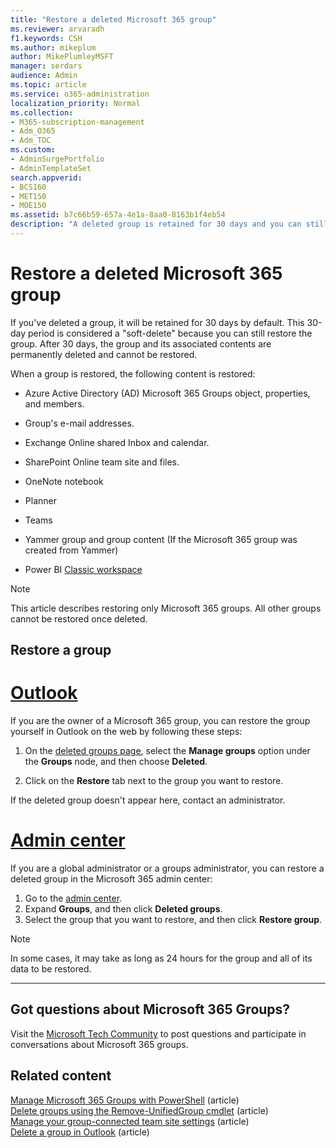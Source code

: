 ```yaml
---
title: "Restore a deleted Microsoft 365 group"
ms.reviewer: arvaradh
f1.keywords: CSH
ms.author: mikeplum
author: MikePlumleyMSFT
manager: serdars
audience: Admin
ms.topic: article
ms.service: o365-administration
localization_priority: Normal
ms.collection: 
- M365-subscription-management 
- Adm_O365
- Adm_TOC
ms.custom: 
- AdminSurgePortfolio
- AdminTemplateSet
search.appverid:
- BCS160
- MET150
- MOE150
ms.assetid: b7c66b59-657a-4e1a-8aa0-8163b1f4eb54
description: "A deleted group is retained for 30 days and you can still restore the group. After 30 days, the group and its content is permanently deleted."
---
```


# Restore a deleted Microsoft 365 group

If you've deleted a group, it will be retained for 30 days by default. This 30-day period is considered a "soft-delete" because you can still restore the group. After 30 days, the group and its associated contents are permanently deleted and cannot be restored.

When a group is restored, the following content is restored:
  
- Azure Active Directory (AD) Microsoft 365 Groups object, properties, and members.
    
- Group's e-mail addresses.
    
- Exchange Online shared Inbox and calendar.
    
- SharePoint Online team site and files.
    
- OneNote notebook
    
- Planner
    
- Teams

- Yammer group and group content (If the Microsoft 365 group was created from Yammer)

- Power BI [Classic workspace](/power-bi/collaborate-share/service-create-workspaces)

> [!NOTE]
> This article describes restoring only Microsoft 365 groups. All other groups cannot be restored once deleted.

## Restore a group

# [Outlook](#tab/outlook)

If you are the owner of a Microsoft 365 group, you can restore the group yourself in Outlook on the web by following these steps:

1. On the [deleted groups page](https://outlook.office.com/people/group/deleted), select the **Manage groups** option under the **Groups** node, and then choose **Deleted**.

2. Click on the **Restore** tab next to the group you want to restore.

If the deleted group doesn't appear here, contact an administrator.

# [Admin center](#tab/admin-center)

If you are a global administrator or a groups administrator, you can restore a deleted group in the Microsoft 365 admin center:

1. Go to the [admin center](https://admin.microsoft.com).
2. Expand **Groups**, and then click **Deleted groups**.
3. Select the group that you want to restore, and then click **Restore group**.

> [!NOTE]
> In some cases, it may take as long as 24 hours for the group and all of its data to be restored. 

---

## Got questions about Microsoft 365 Groups?

Visit the [Microsoft Tech Community](https://techcommunity.microsoft.com/t5/Office-365-Groups/ct-p/Office365Groups) to post questions and participate in conversations about Microsoft 365 groups. 
  
## Related content

[Manage Microsoft 365 Groups with PowerShell](../../enterprise/manage-microsoft-365-groups-with-powershell.md) (article)\
[Delete groups using the Remove-UnifiedGroup cmdlet](/powershell/module/exchange/remove-unifiedgroup) (article)\
[Manage your group-connected team site settings](https://support.microsoft.com/office/8376034d-d0c7-446e-9178-6ab51c58df42) (article)\
[Delete a group in Outlook](https://support.microsoft.com/office/ca7f5a9e-ae4f-4cbe-a4bc-89c469d1726f) (article)

